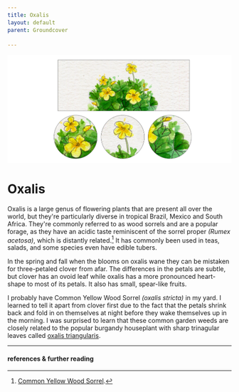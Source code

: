 ```yaml
---
title: Oxalis
layout: default
parent: Groundcover

---
```

![Oxalis](/Docs/images/oxalis.png)
# Oxalis 
Oxalis is a large genus of flowering plants that are present all over the world, but they're particularly diverse in tropical Brazil, Mexico and South Africa. They're commonly referred to as wood sorrels and are a popular forage, as they have an acidic taste reminiscent of the sorrel proper *(Rumex acetosa)*, which is distantly related.[^1] It has commonly been used in teas, salads, and some species even have edible tubers.

In the spring and fall when the blooms on oxalis wane they can be mistaken for three-petaled clover from afar. The differences in the petals are subtle, but clover has an ovoid leaf while oxalis has a more pronounced heart-shape to most of its petals. It also has small, spear-like fruits.

I probably have Common Yellow Wood Sorrel *(oxalis stricta)* in my yard. I learned to tell it apart from clover first due to the fact that the petals shrink back and fold in on themselves at night before they wake themselves up in the morning. I was surprised to learn that these common garden weeds are closely related to the popular burgandy houseplant with sharp trinagular leaves called [oxalis triangularis](https://bloomscape.com/plant-care-guide/oxalis/).

-----
#### references & further reading
[^1]: [Common Yellow Wood Sorrel](https://www.fs.usda.gov/wildflowers/plant-of-the-week/oxalis_stricta.shtml).
